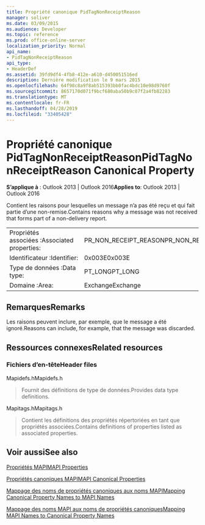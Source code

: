 ```yaml
---
title: Propriété canonique PidTagNonReceiptReason
manager: soliver
ms.date: 03/09/2015
ms.audience: Developer
ms.topic: reference
ms.prod: office-online-server
localization_priority: Normal
api_name:
- PidTagNonReceiptReason
api_type:
- HeaderDef
ms.assetid: 39fd9df4-4fb8-412e-a610-d450051516ed
description: Dernière modification le 9 mars 2015
ms.openlocfilehash: 64f98c8a9f8ab515393bb0fac4bdc10e98d9760f
ms.sourcegitcommit: 8657170d071f9bcf680aba50b9c07f2a4fb82283
ms.translationtype: MT
ms.contentlocale: fr-FR
ms.lasthandoff: 04/28/2019
ms.locfileid: "33405428"
---
```

# <a name="pidtagnonreceiptreason-canonical-property"></a><span data-ttu-id="871dc-103">Propriété canonique PidTagNonReceiptReason</span><span class="sxs-lookup"><span data-stu-id="871dc-103">PidTagNonReceiptReason Canonical Property</span></span>

  
  
<span data-ttu-id="871dc-104">**S’applique à** : Outlook 2013 | Outlook 2016</span><span class="sxs-lookup"><span data-stu-id="871dc-104">**Applies to**: Outlook 2013 | Outlook 2016</span></span> 
  
<span data-ttu-id="871dc-105">Contient les raisons pour lesquelles un message n’a pas été reçu et qui fait partie d’une non-remise.</span><span class="sxs-lookup"><span data-stu-id="871dc-105">Contains reasons why a message was not received that forms part of a non-delivery report.</span></span>
  
|||
|:-----|:-----|
|<span data-ttu-id="871dc-106">Propriétés associées :</span><span class="sxs-lookup"><span data-stu-id="871dc-106">Associated properties:</span></span>  <br/> |<span data-ttu-id="871dc-107">PR_NON_RECEIPT_REASON</span><span class="sxs-lookup"><span data-stu-id="871dc-107">PR_NON_RECEIPT_REASON</span></span>  <br/> |
|<span data-ttu-id="871dc-108">Identificateur :</span><span class="sxs-lookup"><span data-stu-id="871dc-108">Identifier:</span></span>  <br/> |<span data-ttu-id="871dc-109">0x003E</span><span class="sxs-lookup"><span data-stu-id="871dc-109">0x003E</span></span>  <br/> |
|<span data-ttu-id="871dc-110">Type de données :</span><span class="sxs-lookup"><span data-stu-id="871dc-110">Data type:</span></span>  <br/> |<span data-ttu-id="871dc-111">PT_LONG</span><span class="sxs-lookup"><span data-stu-id="871dc-111">PT_LONG</span></span>  <br/> |
|<span data-ttu-id="871dc-112">Domaine :</span><span class="sxs-lookup"><span data-stu-id="871dc-112">Area:</span></span>  <br/> |<span data-ttu-id="871dc-113">Exchange</span><span class="sxs-lookup"><span data-stu-id="871dc-113">Exchange</span></span>  <br/> |
   
## <a name="remarks"></a><span data-ttu-id="871dc-114">Remarques</span><span class="sxs-lookup"><span data-stu-id="871dc-114">Remarks</span></span>

<span data-ttu-id="871dc-115">Les raisons peuvent inclure, par exemple, que le message a été ignoré.</span><span class="sxs-lookup"><span data-stu-id="871dc-115">Reasons can include, for example, that the message was discarded.</span></span>
  
## <a name="related-resources"></a><span data-ttu-id="871dc-116">Ressources connexes</span><span class="sxs-lookup"><span data-stu-id="871dc-116">Related resources</span></span>

### <a name="header-files"></a><span data-ttu-id="871dc-117">Fichiers d’en-tête</span><span class="sxs-lookup"><span data-stu-id="871dc-117">Header files</span></span>

<span data-ttu-id="871dc-118">Mapidefs.h</span><span class="sxs-lookup"><span data-stu-id="871dc-118">Mapidefs.h</span></span>
  
> <span data-ttu-id="871dc-119">Fournit des définitions de type de données.</span><span class="sxs-lookup"><span data-stu-id="871dc-119">Provides data type definitions.</span></span>
    
<span data-ttu-id="871dc-120">Mapitags.h</span><span class="sxs-lookup"><span data-stu-id="871dc-120">Mapitags.h</span></span>
  
> <span data-ttu-id="871dc-121">Contient les définitions des propriétés répertoriées en tant que propriétés associées.</span><span class="sxs-lookup"><span data-stu-id="871dc-121">Contains definitions of properties listed as associated properties.</span></span>
    
## <a name="see-also"></a><span data-ttu-id="871dc-122">Voir aussi</span><span class="sxs-lookup"><span data-stu-id="871dc-122">See also</span></span>



[<span data-ttu-id="871dc-123">Propriétés MAPI</span><span class="sxs-lookup"><span data-stu-id="871dc-123">MAPI Properties</span></span>](mapi-properties.md)
  
[<span data-ttu-id="871dc-124">Propriétés canoniques MAPI</span><span class="sxs-lookup"><span data-stu-id="871dc-124">MAPI Canonical Properties</span></span>](mapi-canonical-properties.md)
  
[<span data-ttu-id="871dc-125">Mappage des noms de propriétés canoniques aux noms MAPI</span><span class="sxs-lookup"><span data-stu-id="871dc-125">Mapping Canonical Property Names to MAPI Names</span></span>](mapping-canonical-property-names-to-mapi-names.md)
  
[<span data-ttu-id="871dc-126">Mappage des noms MAPI aux noms de propriétés canoniques</span><span class="sxs-lookup"><span data-stu-id="871dc-126">Mapping MAPI Names to Canonical Property Names</span></span>](mapping-mapi-names-to-canonical-property-names.md)

